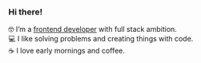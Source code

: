 ### Hi there! 

🤓 I’m a [frontend developer](https://honkonen-ak-portfolio.netlify.app/) with full stack ambition.  
💻 I like solving problems and creating things with code.  
☕ I love early mornings and coffee.  

<!--
**honkoan/honkoan** is a ✨ _special_ ✨ repository because its `README.md` (this file) appears on your GitHub profile.

Here are some ideas to get you started:

- 🔭 I’m currently working on ...
- 🌱 I’m currently learning ...
- 👯 I’m looking to collaborate on ...
- 🤔 I’m looking for help with ...
- 💬 Ask me about ...
- 📫 How to reach me: ...
- 😄 Pronouns: ...
- ⚡ Fun fact: ...
-->
